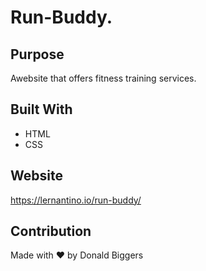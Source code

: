 # Run-Buddy.

## Purpose
Awebsite that offers fitness training services.

## Built With
* HTML
* CSS

## Website
https://lernantino.io/run-buddy/

## Contribution
Made with ❤️  by Donald Biggers
